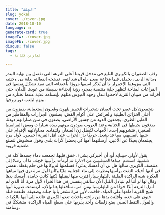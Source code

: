 ```yaml
---
title: "الجِلفَ"
slug: yokel
cover: ./cover.jpg
date: 2018-10-10
language: ar
generate-card: true
imageTw: ./cover.jpg
imageFb: ./cover.jpg
disqus: false
tags:
  - تمارين كتابة

---
```

وقف الصغيران بالكوبري القابع في مدخل قريتنا أعلى الترعة التي تفصل بين نهاية البندر وبداية الريف، يحملق فيها بنجاعة صغير بلغ الرشد لتوه، تفضحه إنفعالته <!-- end --> بداية من وجنتيه التي يغزوهما الإحمرار ما أن يُذكر اسمها مرورًا بأعضاءه التي تعيد تشكيل نفسها في الفراغات المتاحة لتظهر جلية منتصبة بمجرد رؤية إنحناءة بسيطة من عودها اللَّدان، حتى أقرانه من صبيان القرية لاحظوا تبدل وجهه العبوس مثلهم بإبتسامه عذبة عندما تختاره من بينهم ليلعب دور زوجها.

يتجمعون كل عصر تحت أغصان شجيرات الجميز يلهون ويلعبون إستغماية، يقفزون من أعلى الخزائن الطينية والعرائش على أكوام القش، يصنعون الجرارات والمقاطير من الطين الطري، يجمعون الدود من جسور الأراضي، يضعون في سن صناراتهم دودة، يقذفون بخيطها في الجنابية وعند الغروب يعودون بيوتهم بعدة شبارات وبعض القراميط الصغيرة، فتشويهم إحدى الأمهات لتُبطل زن الصغار، ولتتفادى محاولاتهم الإقدام على شيها بأنفسهم، مما قد يشعل حريقًا يدرُ الخراب على أهل القرية أجمعين. لأول مرة يجتمعان  بعيدًا عن الأعين، أرسلتهما أمها كي يحضرا كُراث بلدي وفول مدشوش لتصنع طعمية قروية.

يقول لأولى حبيباتِه أود أن  أخبركي بشيء، خفق قلبها، تجمعت دماء جسدها كله فى شفتيها، اتسعت عيناها العسليتين من الإثارة ثم أومأت برأسها خَجِلة.
ما أن وصلا إلى منتصف الكوبري سألها هل لي أن أمسك يدكي؟ فسلمتها له وكأنها في حلم يقظة، همس في أذنها أحبك، التفت برأسها ونظرت إلى ماء الجنابية مليًا وكأنها أول مرة ترى فيها مياهها العكرة شبه الراكدة المليئة بالبلهارسيا، اقترب منها ليقبلها لكنها كانت جامدة، أمسك يدها وقال لها لو أننا لم نتبادل القُبل الآن سألقي بنفسي في هذا الخراء لأول مرة، أنا الذي لم أنزل الترعة أبدًا خوفًا من البلهارسيا ومن أمي، سأفعلها هنا والآن، ارتسمت صورة أبيها شيخ القرية أمامها على المياه، خافت، لأول مرة تشعر بأنها جبانة وضعيفة، طبعت قبلة حنون على خده، وأفلتت يدها من راحته وأخذت تعدو الكوبري عائدة إلى أمها بالكراث والفول، التقط الصبي بضع زلطات وأخذ يجريها على سطح المياه الراكدة، متشككًا في وسامته.
